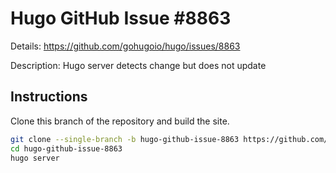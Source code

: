 # Hugo GitHub Issue #8863

Details: <https://github.com/gohugoio/hugo/issues/8863>

Description: Hugo server detects change but does not update 

## Instructions

Clone this branch of the repository and build the site.

```bash
git clone --single-branch -b hugo-github-issue-8863 https://github.com/jmooring/hugo-testing hugo-github-issue-8863
cd hugo-github-issue-8863
hugo server
```
